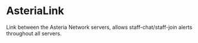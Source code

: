 # AsteriaLink
Link between the Asteria Network servers, allows staff-chat/staff-join alerts throughout all servers.

